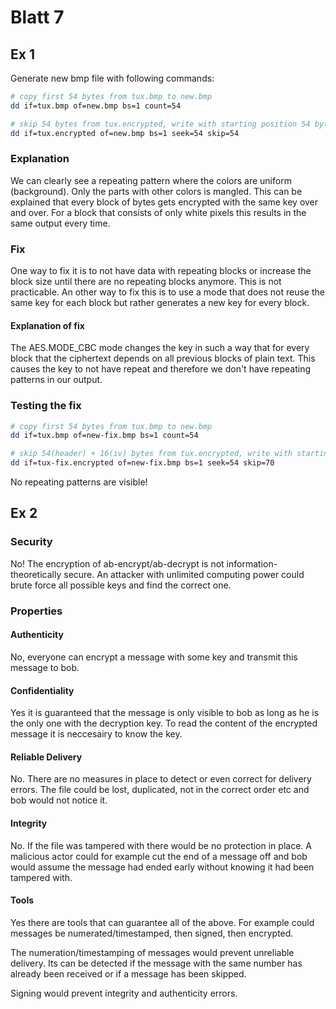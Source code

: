 # Blatt 7

## Ex 1

Generate new bmp file with following commands:

```sh
# copy first 54 bytes from tux.bmp to new.bmp
dd if=tux.bmp of=new.bmp bs=1 count=54

# skip 54 bytes from tux.encrypted, write with starting position 54 bytes
dd if=tux.encrypted of=new.bmp bs=1 seek=54 skip=54
```

### Explanation

We can clearly see a repeating pattern where the colors are uniform (background).
Only the parts with other colors is mangled. This can be explained that every block of bytes gets encrypted with the same
key over and over. For a block that consists of only white pixels this results in the same output every time.

### Fix

One way to fix it is to not have data with repeating blocks or increase the block size until there are no repeating blocks anymore. This is not practicable.
An other way to fix this is to use a mode that does not reuse the same key for each block but rather generates a new key for every block.

#### Explanation of fix

The AES.MODE_CBC mode changes the key in such a way that for every block that the ciphertext depends on all previous blocks of
plain text. This causes the key to not have repeat and therefore we don't have repeating patterns in our output.

### Testing the fix

```sh
# copy first 54 bytes from tux.bmp to new.bmp
dd if=tux.bmp of=new-fix.bmp bs=1 count=54

# skip 54(header) + 16(iv) bytes from tux.encrypted, write with starting position 54 bytes
dd if=tux-fix.encrypted of=new-fix.bmp bs=1 seek=54 skip=70
```

No repeating patterns are visible!

## Ex 2

### Security

No! The encryption of ab-encrypt/ab-decrypt is not information-theoretically secure. An attacker with unlimited computing power could brute force
all possible keys and find the correct one.

### Properties

#### Authenticity

No, everyone can encrypt a message with some key and transmit this message to bob.

#### Confidentiality

Yes it is guaranteed that the message is only visible to bob as long as he is the only one with the decryption key.
To read the content of the encrypted message it is neccesairy to know the key.

#### Reliable Delivery

No. There are no measures in place to detect or even correct for delivery errors. The file could be lost, duplicated, not in the correct order etc and
bob would not notice it.

#### Integrity

No. If the file was tampered with there would be no protection in place. A malicious actor could for example cut the end of a message off and
bob would assume the message had ended early without knowing it had been tampered with.

#### Tools

Yes there are tools that can guarantee all of the above. For example could messages be numerated/timestamped, then signed, then encrypted.

The numeration/timestamping of messages would prevent unreliable delivery.
Its can be detected if the message with the same number has already been received or if a message has been skipped.

Signing would prevent integrity and authenticity errors.
